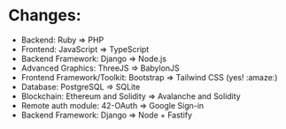 
# Changes:

- Backend: Ruby ⇒ PHP
- Frontend: JavaScript ⇒ TypeScript
- Backend Framework: Django ⇒ Node.js
- Advanced Graphics: ThreeJS ⇒ BabylonJS
- Frontend Framework/Toolkit: Bootstrap ⇒ Tailwind CSS (yes! :amaze:)
- Database: PostgreSQL ⇒ SQLite
- Blockchain: Ethereum and Solidity ⇒ Avalanche and Solidity
- Remote auth module: 42-OAuth ⇒ Google Sign-in
- Backend Framework: Django ⇒ Node + Fastify
